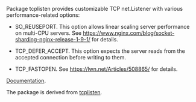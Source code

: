 Package tcplisten provides customizable TCP net.Listener with various
performance-related options:

 * SO_REUSEPORT. This option allows linear scaling server performance
   on multi-CPU servers.
   See https://www.nginx.com/blog/socket-sharding-nginx-release-1-9-1/ for details.

 * TCP_DEFER_ACCEPT. This option expects the server reads from the accepted
   connection before writing to them.

 * TCP_FASTOPEN. See https://lwn.net/Articles/508865/ for details.


[Documentation](https://godoc.org/github.com/valyala/tcplisten).

The package is derived from [tcplisten](https://github.com/valaya/tcplisten).
